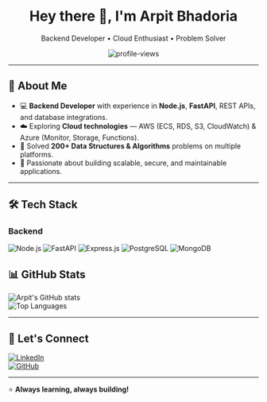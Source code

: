<h1 align="center">Hey there 👋, I'm Arpit Bhadoria</h1>
<p align="center">
Backend Developer • Cloud Enthusiast • Problem Solver
</p>

<p align="center">
  <img src="https://komarev.com/ghpvc/?username=ar4487&label=Profile%20views" alt="profile-views" />
</p>

---

## 🚀 About Me
- 💻 **Backend Developer** with experience in **Node.js**, **FastAPI**, REST APIs, and database integrations.  
- ☁️ Exploring **Cloud technologies** — AWS (ECS, RDS, S3, CloudWatch) & Azure (Monitor, Storage, Functions).  
- 🧠 Solved **200+ Data Structures & Algorithms** problems on multiple platforms.  
- 🎯 Passionate about building scalable, secure, and maintainable applications.  

---

## 🛠 Tech Stack

### **Backend**
![Node.js](https://img.shields.io/badge/Node.js-339933?style=for-the-badge&logo=nodedotjs&logoColor=white)
![FastAPI](https://img.shields.io/badge/FastAPI-009688?style=for-the-badge&logo=fastapi&logoColor=white)
![Express.js](https://img.shields.io/badge/Express.js-000000?style=for-the-badge&logo=express&logoColor=white)
![PostgreSQL](https://img.shields.io/badge/PostgreSQL-336791?style=for-the-badge&logo=postgresql&logoColor=white)
![MongoDB](https://img.shields.io/badge/MongoDB-4EA94B?style)

## 📊 GitHub Stats  

![Arpit's GitHub stats](https://github-readme-stats.vercel.app/api?username=ar4487&show_icons=true&theme=radical)  
![Top Languages](https://github-readme-stats.vercel.app/api/top-langs/?username=ar4487&layout=compact&theme=radical)  

---

## 🤝 Let's Connect  
[![LinkedIn](https://img.shields.io/badge/LinkedIn-Profile-blue?style=for-the-badge&logo=linkedin)](https://www.linkedin.com/in/arpit-bhadoria)  
[![GitHub](https://img.shields.io/badge/GitHub-Follow-black?style=for-the-badge&logo=github)](https://github.com/ar4487)  

---

⭐ **Always learning, always building!**  
